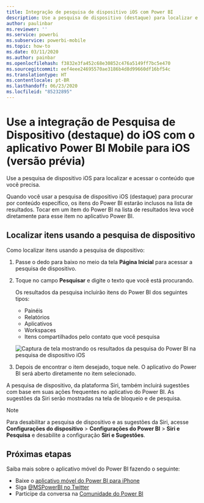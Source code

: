```yaml
---
title: Integração de pesquisa de dispositivo iOS com Power BI
description: Use a pesquisa de dispositivo (destaque) para localizar e acessar o conteúdo que você precisa
author: paulinbar
ms.reviewer: ''
ms.service: powerbi
ms.subservice: powerbi-mobile
ms.topic: how-to
ms.date: 03/11/2020
ms.author: painbar
ms.openlocfilehash: f3832e3fa452c68e30852c476a5149ff7bc5e470
ms.sourcegitcommit: eef4eee24695570ae3186b4d8d99660df16bf54c
ms.translationtype: HT
ms.contentlocale: pt-BR
ms.lasthandoff: 06/23/2020
ms.locfileid: "85232895"
---
```

# <a name="ios-device-search-spotlight-integration-with-power-bi-mobile-ios-app-preview"></a>Use a integração de Pesquisa de Dispositivo (destaque) do iOS com o aplicativo Power BI Mobile para iOS (versão prévia)
Use a pesquisa de dispositivo iOS para localizar e acessar o conteúdo que você precisa.

Quando você usar a pesquisa de dispositivo iOS (destaque) para procurar por conteúdo específico, os itens do Power BI estarão inclusos na lista de resultados. Tocar em um item do Power BI na lista de resultados leva você diretamente para esse item no aplicativo Power BI.

## <a name="find-items-using-device-search"></a>Localizar itens usando a pesquisa de dispositivo

Como localizar itens usando a pesquisa de dispositivo:

1. Passe o dedo para baixo no meio da tela **Página Inicial** para acessar a pesquisa de dispositivo.

2. Toque no campo **Pesquisar** e digite o texto que você está procurando.
 
   Os resultados da pesquisa incluirão itens do Power BI dos seguintes tipos:

    * Painéis
    * Relatórios
    * Aplicativos
    * Workspaces
    * Itens compartilhados pelo contato que você pesquisa

    ![Captura de tela mostrando os resultados da pesquisa do Power BI na pesquisa de dispositivo iOS](./media/mobile-apps-ios-siri-search/power-bi-spotlight-search.png)

 3. Depois de encontrar o item desejado, toque nele. O aplicativo do Power BI será aberto diretamente no item selecionado. 

A pesquisa de dispositivo, da plataforma Siri, também incluirá sugestões com base em suas ações frequentes no aplicativo do Power BI. As sugestões da Siri serão mostradas na tela de bloqueio e de pesquisa.

>[!NOTE]
>
>Para desabilitar a pesquisa de dispositivo e as sugestões da Siri, acesse **Configurações do dispositivo** > **Configurações do Power BI** > **Siri e Pesquisa** e desabilite a configuração **Siri e Sugestões**.
>

## <a name="next-steps"></a>Próximas etapas
Saiba mais sobre o aplicativo móvel do Power BI fazendo o seguinte: 

* Baixe o [aplicativo móvel do Power BI para iPhone](https://go.microsoft.com/fwlink/?LinkId=522062)
* Siga [@MSPowerBI no Twitter](https://twitter.com/MSPowerBI)
* Participe da conversa na [Comunidade do Power BI](https://community.powerbi.com/)


